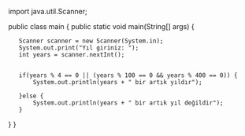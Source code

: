 import java.util.Scanner;

public class main {
   public static void main(String[] args) {


	   Scanner scanner = new Scanner(System.in);
	   System.out.print("Yıl giriniz: ");
	   int years = scanner.nextInt();
	   
 
	   if(years % 4 == 0 || (years % 100 == 0 && years % 400 == 0)) {
		   System.out.println(years + " bir artık yıldır");
		   
	   }else {
		   System.out.println(years + " bir artık yıl değildir");
	   }
   }
}